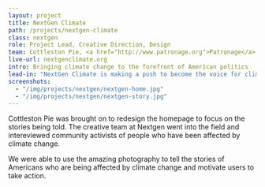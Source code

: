 ```yaml
---
layout: project
title: NextGen Climate
path: /projects/nextgen-climate
class: nextgen
role: Project Lead, Creative Direction, Design
team: Cottleston Pie, <a href="http://www.patronage.org">Patronage</a>
live-url: nextgenclimate.org
intro: Bringing climate change to the forefront of American politics
lead-in: "NextGen Climate is making a push to become the voice for climate change and using digital media to do just that."
screenshots: 
  - "/img/projects/nextgen/nextgen-home.jpg"
  - "/img/projects/nextgen/nextgen-story.jpg"
---
```

	
<p>Cottleston Pie was brought on to redesign the homepage to focus on the stories being told. The creative team at Nextgen went into the field and intereviewed community activists of people who have been affected by climate change.</p> 

<p>We were able to use the amazing photography to tell the stories of Americans who are being affected by climate change and motivate users to take action.</p>
